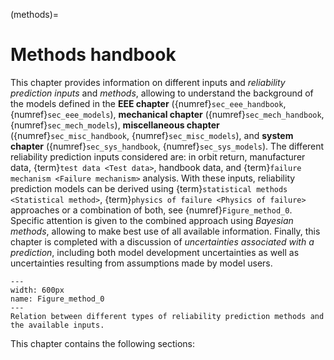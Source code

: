 (methods)=
# Methods handbook

This chapter provides information on different inputs and *reliability prediction inputs* and *methods*, allowing to understand the background of the models defined in the **EEE chapter** ({numref}`sec_eee_handbook`, {numref}`sec_eee_models`), **mechanical chapter** ({numref}`sec_mech_handbook`, {numref}`sec_mech_models`), **miscellaneous chapter** ({numref}`sec_misc_handbook`, {numref}`sec_misc_models`), and **system chapter** ({numref}`sec_sys_handbook`, {numref}`sec_sys_models`). The different reliability prediction inputs considered are: in orbit return, manufacturer data, {term}`test data <Test data>`, handbook data, and {term}`failure mechanism <Failure mechanism>` analysis. With these inputs, reliability prediction models can be derived using {term}`statistical methods <Statistical method>`, {term}`physics of failure <Physics of failure>` approaches or a combination of both, see {numref}`Figure_method_0`. Specific attention is given to the combined approach using *Bayesian methods*, allowing to make best use of all available information. Finally, this chapter is completed with a discussion of *uncertainties associated with a prediction*, including both model development uncertainties as well as uncertainties resulting from assumptions made by model users.

```{figure} pictures/method_figure1.png
---
width: 600px
name: Figure_method_0
---
Relation between different types of reliability prediction methods and the available inputs.
```

This chapter contains the following sections:
```{tableofcontents}
```